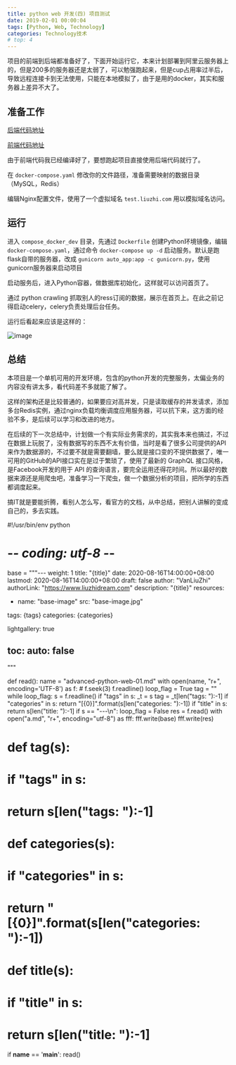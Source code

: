 ```yaml
---
title: python web 开发(四) 项目测试
date: 2019-02-01 00:00:04
tags: [Python, Web, Technology]
categories: Technology技术
# top: 4
---
```


项目的前端到后端都准备好了，下面开始运行它，本来计划部署到阿里云服务器上的，但是200多的服务器还是太弱了，可以勉强跑起来，但是cup占用率过半后，导致远程连接卡到无法使用，只能在本地模拟了，由于是用的docker，其实和服务器上差异不大了。

<!-- more -->

## 准备工作

[后端代码地址](https://github.com/VanLiuZhi/flask_starlight.git)

[前端代码地址](https://github.com/VanLiuZhi/element_UI_Web.git)

由于前端代码我已经编译好了，要想跑起项目直接使用后端代码就行了。

在 `docker-compose.yaml` 修改你的文件路径，准备需要映射的数据目录（MySQL，Redis）

编辑Nginx配置文件，使用了一个虚拟域名 `test.liuzhi.com` 用以模拟域名访问。

## 运行

进入 `compose_docker_dev` 目录，先通过 `Dockerfile` 创建Python环境镜像，编辑 `docker-compose.yaml`，通过命令 `docker-compose up -d` 启动服务。默认是跑flask自带的服务器，改成 `gunicorn auto_app:app -c gunicorn.py`，使用gunicorn服务器来启动项目

启动服务后，进入Python容器，做数据库初始化，这样就可以访问首页了。

通过 python crawling 抓取别人的ress订阅的数据，展示在首页上。在此之前记得启动celery，celery负责处理后台任务。

运行后看起来应该是这样的：

![image](/images/Blog/python-advanced-04/2019-02-12-22.14.27.png)

## 总结

本项目是一个单机可用的开发环境，包含的python开发的完整服务，太偏业务的内容没有讲太多，看代码差不多就能了解了。

这样的架构还是比较普通的，如果要应对高并发，只是读取缓存的并发请求，添加多台Redis实例，通过nginx负载均衡调度应用服务器，可以抗下来，这方面的经验不多，是后续可以学习和改进的地方。

在后续的下一次总结中，计划做一个有实际业务需求的，其实我本来也搞过，不过在数据上玩脱了，没有数据写的东西不太有价值，当时是看了很多公司提供的API来作为数据源的，不过要不就是需要翻墙，要么就是接口变的不提供数据了，唯一可用的GitHub的API接口实在是过于繁琐了，使用了最新的 GraphQL 接口风格，是Facebook开发的用于 API 的查询语言，要完全运用还得花时间。所以最好的数据来源还是用爬虫吧，准备学习一下爬虫，做一个数据分析的项目，把所学的东西都调度起来。

搞IT就是要能折腾，看别人怎么写，看官方的文档，从中总结，把别人讲解的变成自己的，多去实践。


#!/usr/bin/env python
# -*- coding: utf-8 -*-

base = """---
weight: 1
title: "{title}"
date: 2020-08-16T14:00:00+08:00
lastmod: 2020-08-16T14:00:00+08:00
draft: false
author: "VanLiuZhi"
authorLink: "https://www.liuzhidream.com"
description: "{title}"
resources:
- name: "base-image"
  src: "base-image.jpg"

tags: {tags}
categories: {categories}

lightgallery: true

toc:
  auto: false
---
"""


def read():
    name = "advanced-python-web-01.md"
    with open(name, "r+", encoding='UTF-8') as f:
        # f.seek(3)
        f.readline()
        loop_flag = True
        tag = ""
        while loop_flag:
            s = f.readline()
            if "tags" in s:
                _t = s
                tag = _t[len("tags: "):-1]
            if "categories" in s:
                return "[{0}]".format(s[len("categories: "):-1])
            if "title" in s:
                return s[len("title: "):-1]
            if s == "---\n":
                loop_flag = False
        res = f.read()
        with open("a.md", "r+", encoding="utf-8") as fff:
            fff.write(base)
            fff.write(res)


# def tag(s):
#     if "tags" in s:
#         return s[len("tags: "):-1]
#
#
# def categories(s):
#     if "categories" in s:
#         return "[{0}]".format(s[len("categories: "):-1])
#
#
# def title(s):
#     if "title" in s:
#         return s[len("title: "):-1]


if __name__ == '__main__':
    read()
